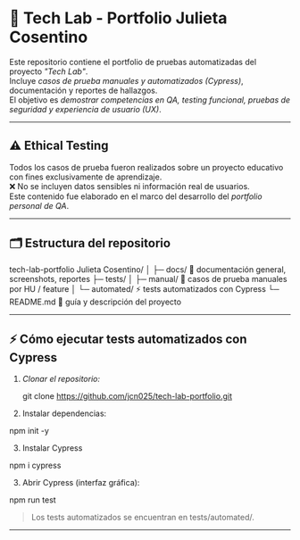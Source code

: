 # 🚀 Tech Lab - Portfolio Julieta Cosentino

Este repositorio contiene el portfolio de pruebas automatizadas del proyecto *"Tech Lab"*.  
Incluye *casos de prueba manuales y automatizados (Cypress)*, documentación y reportes de hallazgos.  
El objetivo es *demostrar competencias en QA, testing funcional, pruebas de seguridad y experiencia de usuario (UX)*.

---

## ⚠ Ethical Testing

Todos los casos de prueba fueron realizados sobre un proyecto educativo con fines exclusivamente de aprendizaje.  
❌ No se incluyen datos sensibles ni información real de usuarios.  
Este contenido fue elaborado en el marco del desarrollo del *portfolio personal de QA*.

---
## 🗂 Estructura del repositorio

tech-lab-portfolio Julieta Cosentino/
│
├─ docs/             📄 documentación general, screenshots, reportes
├─ tests/
│   ├─ manual/       📝 casos de prueba manuales por HU / feature
│   └─ automated/    ⚡ tests automatizados con Cypress
└─ README.md         📖 guía y descripción del proyecto

---
## ⚡ Cómo ejecutar tests automatizados con Cypress

1. *Clonar el repositorio:*
   
   git clone https://github.com/jcn025/tech-lab-portfolio.git

2. Instalar dependencias:

npm init -y

3. Instalar Cypress
   
npm i cypress

3. Abrir Cypress (interfaz gráfica):

npm run test

> Los tests automatizados se encuentran en tests/automated/.




---
